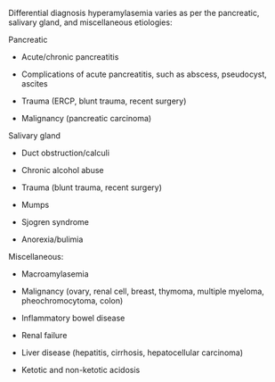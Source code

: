Differential diagnosis hyperamylasemia varies as per the pancreatic, salivary gland, and miscellaneous etiologies:

Pancreatic

- Acute/chronic pancreatitis

- Complications of acute pancreatitis, such as abscess, pseudocyst, ascites

- Trauma (ERCP, blunt trauma, recent surgery)

- Malignancy (pancreatic carcinoma)

Salivary gland

- Duct obstruction/calculi

- Chronic alcohol abuse

- Trauma (blunt trauma, recent surgery)

- Mumps

- Sjogren syndrome

- Anorexia/bulimia

Miscellaneous:

- Macroamylasemia

- Malignancy (ovary, renal cell, breast, thymoma, multiple myeloma, pheochromocytoma, colon)

- Inflammatory bowel disease

- Renal failure

- Liver disease (hepatitis, cirrhosis, hepatocellular carcinoma)

- Ketotic and non-ketotic acidosis